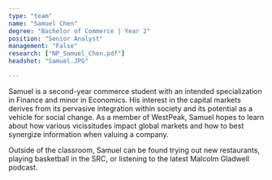 ```yaml
---
type: "team"
name: "Samuel Chen"
degree: "Bachelor of Commerce | Year 2"
position: "Senior Analyst"
management: "False"
research: ["NP_Samuel_Chen.pdf"]
headshot: "Samuel.JPG"

---
```


Samuel is a second-year commerce student with an intended specialization in Finance and minor in Economics. His interest in the capital markets derives from its pervasive integration within society and its potential as a vehicle for social change. As a member of WestPeak, Samuel hopes to learn about how various vicissitudes impact global markets and how to best synergize information when valuing a company.

Outside of the classroom, Samuel can be found trying out new restaurants, playing basketball in the SRC, or listening to the latest Malcolm Gladwell podcast.

